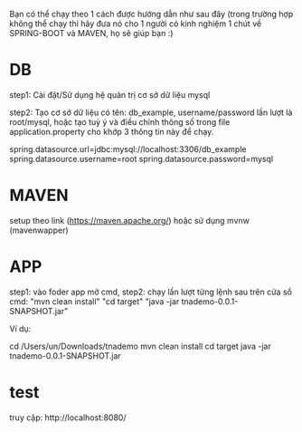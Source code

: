 Bạn có thể chạy theo 1 cách được hướng dẫn như sau đây 
(trong trường hợp không thể chạy thì hãy đưa nó cho 1 người có kinh nghiệm 1 chút về SPRING-BOOT và MAVEN, họ sẽ giúp bạn :)

# DB
step1: Cài đặt/Sử dụng hệ quản trị cơ sở dữ liệu mysql

step2: Tạo cơ sở dữ liệu có tên: db_example, username/password lần lượt là root/mysql, hoặc tạo tuỳ ý và điều chỉnh thông số trong file application.property cho khớp 3 thông tin này để chạy.

spring.datasource.url=jdbc:mysql://localhost:3306/db_example
spring.datasource.username=root
spring.datasource.password=mysql

# MAVEN
setup theo link (https://maven.apache.org/) hoặc sử dụng mvnw (mavenwapper) 

# APP
step1: vào foder app mở cmd,
step2: chạy lần lượt từng lệnh sau trên cửa sổ cmd:
"mvn clean install"
"cd target"
"java -jar tnademo-0.0.1-SNAPSHOT.jar"

Ví dụ:

cd /Users/un/Downloads/tnademo 
mvn clean install
cd target
java -jar tnademo-0.0.1-SNAPSHOT.jar

# test
truy cập: 
http://localhost:8080/

